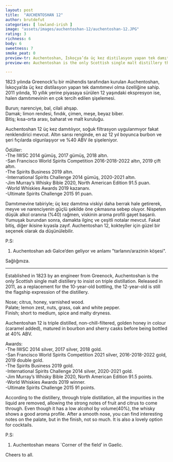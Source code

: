 ```yaml
---
layout: post
title:  "AUCHENTOSHAN 12"
author: brutdefut
categories: [ lowland-irish ]
image: "assets/images/auchentoshan-12/auchentoshan-12.JPG"
rating: 3
richness: 6
body: 6
sweetness: 7
smoke_peat: 0
preview-tr: Auchentoshan, İskoçya’da üç kez distilasyon yapan tek damıtımevi olma özelliğine sahip.    
preview-en: Auchentoshan is the only Scottish single malt distillery that uses triple distillation.     

---
```


1823 yılında Greenock’lu bir mühendis tarafından kurulan Auchentoshan, İskoçya’da üç kez distilasyon yapan tek damıtımevi olma özelliğine sahip. 2011 yılında, 10 yıllık yerine piyasaya sürülen 12 yaşındaki ekspresyon ise, halen damıtımevinin en çok tercih edilen şişelemesi.  

Burun; narenciye, bal, cilali ahşap.  
Damak; limon rendesi, fındık, çimen, meşe, beyaz biber.  
Bitiş; kısa-orta arası, baharat ve malt kuruluğu.  

Auchentoshan 12 üç kez damıtılıyor, soğuk filtrasyon uygulanmıyor fakat renklendirici mevcut. Altın sarısı renginde, en az 12 yıl boyunca burbon ve şeri fıçılarda olgunlaşıyor ve %40 ABV ile şişeleniyor.      

Ödüller:     
-The IWSC 2014 gümüş, 2017 gümüş, 2018 altın.   
-San Francisco World Spirits Competition 2016-2018-2022 altın, 2019 çift altın.  
-The Spirits Business 2019 altın.    
-International Spirits Challenge 2014 gümüş, 2020-2021 altın.  
-Jim Murray’s Whisky Bible 2020, North American Edition 91.5 puan.  
-World Whiskies Awards 2019 kazananı.  
-Ultimate Spirits Challenge 2015 91 puan.  

Damıtımevine tabiriyle; üç kez damıtma viskiyi daha berrak hale getirerek, meyve ve narenciyenin güçlü şekilde öne çıkmasına sebep oluyor. Nispeten düşük alkol oranına (%40) rağmen, viskinin aroma profili gayet başarılı. Yumuşak burundan sonra, damakta ilginç ve çeşitli notalar mevcut. Fakat bitiş, diğer ikisine kıyasla zayıf. Auchentoshan 12, kokteyller için güzel bir seçenek olarak da düşünülebilir.  

P.S:
1. Auchentoshan adı Galce’den geliyor ve anlamı "tarlanın/arazinin köşesi". 

Sağlığınıza.   
 
-----------------------------------------------

<p id="english"></p>

Established in 1823 by an engineer from Greenock, Auchentoshan is the only Scottish single malt distillery to insist on triple distillation. Released in 2011, as a replacement for the 10-year-old bottling, the 12-year-old is still the flagship expression of the distillery. 

Nose; citrus, honey, varnished wood.  
Palate; lemon zest, nuts, grass, oak and white pepper.  
Finish; short to medium, spice and malty dryness.  

Auchentoshan 12 is triple distilled, non-chill-filtered, golden honey in colour (caramel added), matured in bourbon and sherry casks before being bottled at 40% ABV.    

Awards:   
-The IWSC 2014 silver, 2017 silver, 2018 gold.   
-San Francisco World Spirits Competition 2021 silver, 2016-2018-2022 gold, 2019 double gold.  
-The Spirits Business 2019 gold.    
-International Spirits Challenge 2014 silver, 2020-2021 gold.  
-Jim Murray’s Whisky Bible 2020, North American Edition 91.5 points.  
-World Whiskies Awards 2019 winner.  
-Ultimate Spirits Challenge 2015 91 points.  

According to the distillery, through triple distillation, all the impurities in the liquid are removed, allowing the strong notes of fruit and citrus to come through. Even though it has a low alcohol by volume(40%), the whisky shows a good aroma profile. After a smooth nose, you can find interesting notes on the palate, but in the finish, not so much. It is also a lovely option for cocktails.   

P.S:
1. Auchentoshan means `Corner of the field’ in Gaelic.  

Cheers to all.    
 
  
